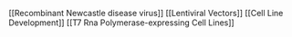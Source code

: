 [[Recombinant Newcastle disease virus]]
[[Lentiviral Vectors]]
[[Cell Line Development]]
[[T7 Rna Polymerase-expressing Cell Lines]]
